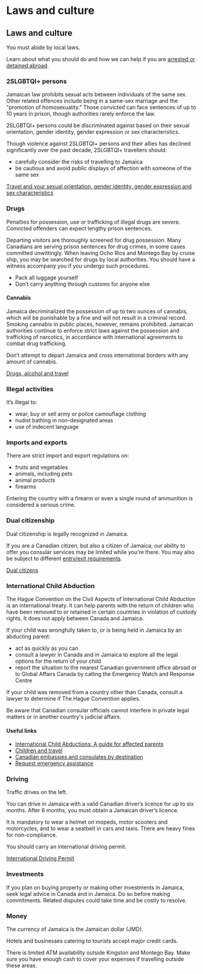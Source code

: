 # Laws and culture

## Laws and culture

You must abide by local laws.

Learn about what you should do and how we can help if you are [arrested or detained abroad](http://travel.gc.ca/assistance/emergency-info/arrest-detention).

### 2SLGBTQI+ persons

Jamaican law prohibits sexual acts between individuals of the same sex. Other related offences include being in a same-sex marriage and the "promotion of homosexuality." Those convicted can face sentences of up to 10 years in prison, though authorities rarely enforce the law.

2SLGBTQI+ persons could be discriminated against based on their sexual orientation, gender identity, gender expression or sex characteristics.

Though violence against 2SLGBTQI+ persons and their allies has declined significantly over the past decade, 2SLGBTQI+ travellers should:

* carefully consider the risks of travelling to Jamaica
* be cautious and avoid public displays of affection with someone of the same sex

[Travel and your sexual orientation, gender identity, gender expression and sex characteristics](https://travel.gc.ca/travelling/health-safety/lgbt-travel)

### Drugs

Penalties for possession, use or trafficking of illegal drugs are severe. Convicted offenders can expect lengthy prison sentences.

Departing visitors are thoroughly screened for drug possession. Many Canadians are serving prison sentences for drug crimes, in some cases committed unwittingly. When leaving Ocho Rios and Montego Bay by cruise ship, you may be searched for drugs by local authorities. You should have a witness accompany you if you undergo such procedures.

* Pack all luggage yourself
* Don’t carry anything through customs for anyone else

#### Cannabis

Jamaica decriminalized the possession of up to two ounces of cannabis, which will be punishable by a fine and will not result in a criminal record. Smoking cannabis in public places, however, remains prohibited. Jamaican authorities continue to enforce strict laws against the possession and trafficking of narcotics, in accordance with international agreements to combat drug trafficking.

Don’t attempt to depart Jamaica and cross international borders with any amount of cannabis.

[Drugs, alcohol and travel](https://travel.gc.ca/travelling/health-safety/drugs)

### Illegal activities

It’s illegal to:

* wear, buy or sell army or police camouflage clothing
* nudist bathing in non-designated areas
* use of indecent language

### Imports and exports

There are strict import and export regulations on:

* fruits and vegetables
* animals, including pets
* animal products
* firearms

Entering the country with a firearm or even a single round of ammunition is considered a serious crime.

### Dual citizenship

Dual citizenship is legally recognized in Jamaica.

If you are a Canadian citizen, but also a citizen of Jamaica, our ability to offer you consular services may be limited while you're there. You may also be subject to different [entry/exit requirements](#entryexit).

[Dual citizens](http://travel.gc.ca/travelling/documents/dual-citizenship)

### International Child Abduction

The Hague Convention on the Civil Aspects of International Child Abduction is an international treaty. It can help parents with the return of children who have been removed to or retained in certain countries in violation of custody rights. It does not apply between Canada and Jamaica.

If your child was wrongfully taken to, or is being held in Jamaica by an abducting parent:

* act as quickly as you can
* consult a lawyer in Canada and in Jamaica to explore all the legal options for the return of your child
* report the situation to the nearest Canadian government office abroad or to Global Affairs Canada by calling the Emergency Watch and Response Centre

If your child was removed from a country other than Canada, consult a lawyer to determine if The Hague Convention applies.

Be aware that Canadian consular officials cannot interfere in private legal matters or in another country's judicial affairs.

#### Useful links

* [International Child Abductions: A guide for affected parents](https://travel.gc.ca/travelling/publications/international-child-abductions)
* [Children and travel](https://travel.gc.ca/travelling/children)
* [Canadian embassies and consulates by destination](https://travel.gc.ca/assistance/embassies-consulates)
* [Request emergency assistance](https://travel.gc.ca/assistance/emergency-assistance)

### Driving

Traffic drives on the left.

You can drive in Jamaica with a valid Canadian driver’s licence for up to six months. After 6 months, you must obtain a Jamaican driver’s licence.

It is mandatory to wear a helmet on mopeds, motor scooters and motorcycles, and to wear a seatbelt in cars and taxis. There are heavy fines for non-compliance.

You should carry an international driving permit.

[International Driving Permit](https://travel.gc.ca/travelling/documents/international-driving-permit)

### Investments

If you plan on buying property or making other investments in Jamaica, seek legal advice in Canada and in Jamaica. Do so before making commitments. Related disputes could take time and be costly to resolve.

### Money

The currency of Jamaica is the Jamaican dollar (JMD).

Hotels and businesses catering to tourists accept major credit cards.

There is limited ATM availability outside Kingston and Montego Bay. Make sure you have enough cash to cover your expenses if travelling outside these areas.